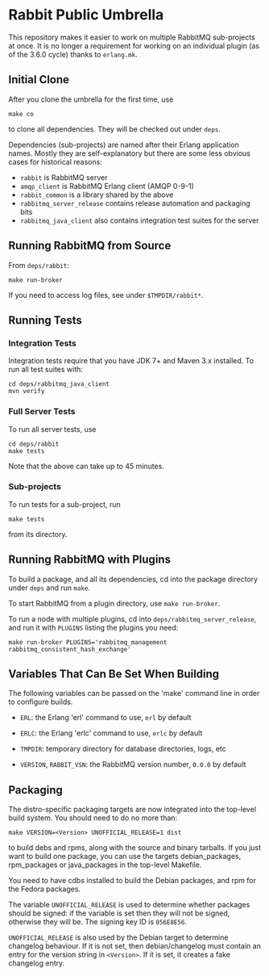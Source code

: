 # Rabbit Public Umbrella

This repository makes it easier to work on multiple RabbitMQ sub-projects
at once. It is no longer a requirement for working on an individual plugin
(as of the 3.6.0 cycle) thanks to `erlang.mk`.


## Initial Clone

After you clone the umbrella for the first time, use

    make co

to clone all dependencies. They will be checked out under `deps`.

Dependencies (sub-projects) are named after their Erlang application
names. Mostly they are self-explanatory but there are some less obvious
cases for historical reasons:

 * `rabbit` is RabbitMQ server
 * `amqp_client` is RabbitMQ Erlang client (AMQP 0-9-1)
 * `rabbit_common` is a library shared by the above
 * `rabbitmq_server_release` contains release automation and packaging bits
 * `rabbitmq_java_client` also contains integration test suites for the server

## Running RabbitMQ from Source

From `deps/rabbit`:

    make run-broker

If you need to access log files, see under `$TMPDIR/rabbit*`.


## Running Tests

### Integration Tests

Integration tests require that you have JDK 7+ and Maven 3.x installed.
To run all test suites with:

    cd deps/rabbitmq_java_client
    mvn verify

### Full Server Tests

To run all server tests, use

    cd deps/rabbit
    make tests

Note that the above can take up to 45 minutes.

### Sub-projects

To run tests for a sub-project, run

    make tests

from its directory.


## Running RabbitMQ with Plugins

To build a package, and all its dependencies, cd into the package
directory under `deps` and run `make`.

To start RabbitMQ from a plugin directory, use `make run-broker`.

To run a node with multiple plugins, cd into `deps/rabbitmq_server_release`, and run
it with `PLUGINS` listing the plugins you need:

    make run-broker PLUGINS='rabbitmq_management rabbitmq_consistent_hash_exchange'


## Variables That Can Be Set When Building

The following variables can be passed on the 'make' command line in
order to configure builds.

 * `ERL`: the Erlang 'erl' command to use, `erl` by default

 * `ERLC`: the Erlang 'erlc' command to use, `erlc` by default

 * `TMPDIR`: temporary directory for database directories, logs, etc

 * `VERSION`, `RABBIT_VSN`: the RabbitMQ version number, `0.0.0` by default


## Packaging

The distro-specific packaging targets are now integrated into the 
top-level build system. You should need to do no more than:

    make VERSION=<Version> UNOFFICIAL_RELEASE=1 dist

to build debs and rpms, along with the source and binary tarballs. If
you just want to build one package, you can use the targets
debian_packages, rpm_packages or java_packages in the top-level
Makefile.

You need to have cdbs installed to build the Debian packages, and rpm 
for the Fedora packages.

The variable `UNOFFICIAL_RELEASE` is used to determine whether packages 
should be signed: if the variable is set then they will not be 
signed, otherwise they will be. The signing key ID is `056E8E56`.

`UNOFFICIAL_RELEASE` is also used by the Debian target to determine 
changelog behaviour. If it is not set, then debian/changelog must 
contain an entry for the version string in `<Version>`. If it is set, 
it creates a fake changelog entry.
